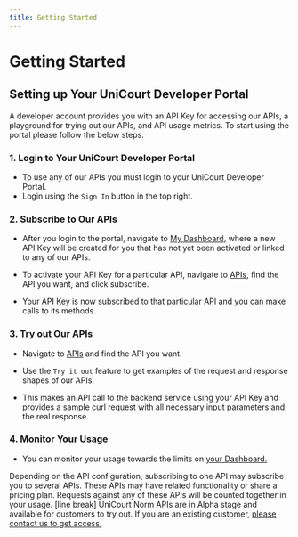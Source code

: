 ```yaml
---
title: Getting Started
---
```


# Getting Started

## Setting up Your UniCourt Developer Portal

A developer account provides you with an API Key for accessing our APIs, a playground for trying out our APIs, and API usage metrics. To start using the portal please follow the below steps.


### 1. Login to Your UniCourt Developer Portal

- To use any of our APIs you must login to your UniCourt Developer Portal.
- Login using the `Sign In` button in the top right.

### 2. Subscribe to Our APIs

- After you login to the portal, navigate to [My Dashboard](/dashboard), where a new API Key will be created for you that has not yet been activated or linked to any of our APIs.

- To activate your API Key for a particular API, navigate to [APIs](/apis), find the API you want, and click subscribe.

- Your API Key is now subscribed to that particular API and you can make calls to its methods.

### 3. Try out Our APIs
- Navigate to [APIs](/apis) and find the API you want.

- Use the `Try it out` feature to get examples of the request and response shapes of our APIs. 

- This makes an API call to the backend service using your API Key and provides a sample curl request with all necessary input parameters and the real response.


### 4. Monitor Your Usage

 - You can monitor your usage towards the limits on [your Dashboard.
](/dashboard) 
 
 
Depending on the API configuration, subscribing to one API may subscribe you to several APIs. These APIs may have related functionality or share a pricing plan. Requests against any of these APIs will be counted together in your usage.
[line break]
UniCourt Norm APIs are in Alpha stage and available for customers to try out. If you are an existing customer, [please contact us to get access.](https://unicourt.com/contact-us)